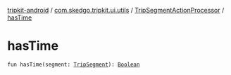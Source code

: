 [tripkit-android](../../index.md) / [com.skedgo.tripkit.ui.utils](../index.md) / [TripSegmentActionProcessor](index.md) / [hasTime](./has-time.md)

# hasTime

`fun hasTime(segment: `[`TripSegment`](../../skedgo.tripkit.routing/-trip-segment/index.md)`): `[`Boolean`](https://kotlinlang.org/api/latest/jvm/stdlib/kotlin/-boolean/index.html)